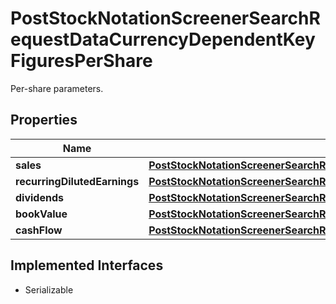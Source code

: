 

# PostStockNotationScreenerSearchRequestDataCurrencyDependentKeyFiguresPerShare

Per-share parameters.

## Properties

Name | Type | Description | Notes
------------ | ------------- | ------------- | -------------
**sales** | [**PostStockNotationScreenerSearchRequestDataCurrencyDependentKeyFiguresPerShareSales**](PostStockNotationScreenerSearchRequestDataCurrencyDependentKeyFiguresPerShareSales.md) |  |  [optional]
**recurringDilutedEarnings** | [**PostStockNotationScreenerSearchRequestDataCurrencyDependentKeyFiguresPerShareRecurringDilutedEarnings**](PostStockNotationScreenerSearchRequestDataCurrencyDependentKeyFiguresPerShareRecurringDilutedEarnings.md) |  |  [optional]
**dividends** | [**PostStockNotationScreenerSearchRequestDataCurrencyDependentKeyFiguresPerShareDividends**](PostStockNotationScreenerSearchRequestDataCurrencyDependentKeyFiguresPerShareDividends.md) |  |  [optional]
**bookValue** | [**PostStockNotationScreenerSearchRequestDataCurrencyDependentKeyFiguresPerShareBookValue**](PostStockNotationScreenerSearchRequestDataCurrencyDependentKeyFiguresPerShareBookValue.md) |  |  [optional]
**cashFlow** | [**PostStockNotationScreenerSearchRequestDataCurrencyDependentKeyFiguresPerShareCashFlow**](PostStockNotationScreenerSearchRequestDataCurrencyDependentKeyFiguresPerShareCashFlow.md) |  |  [optional]


## Implemented Interfaces

* Serializable


